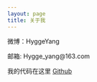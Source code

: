 ```yaml
---
layout: page
title: 关于我 
---
```


<p>
微博：HyggeYang
<p>
邮箱: Hygge_yang@163.com
<p>
我的代码在这里 <a target="_blank" href='https://github.com/HyggeYang'>Github</a> 



